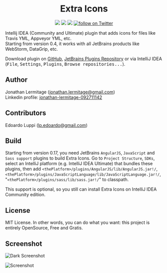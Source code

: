 <h1 align="center">
    Extra Icons
</h1>

<p align="center">
    <a href="https://plugins.jetbrains.com/plugin/11058-extra-icons"><img src="https://img.shields.io/jetbrains/plugin/v/11058-extra-icons.svg"/></a>
    <a href="https://plugins.jetbrains.com/plugin/11058-extra-icons"><img src="https://img.shields.io/jetbrains/plugin/d/11058-extra-icons.svg"/></a>
    <a href="https://github.com/jonathanlermitage/intellij-extra-icons-plugin/blob/master/LICENSE.txt"><img src="https://img.shields.io/github/license/jonathanlermitage/intellij-extra-icons-plugin.svg"/></a>
    <a href="https://twitter.com/intent/follow?screen_name=JLermitage"><img src="https://img.shields.io/twitter/follow/JLermitage.svg?style=social" alt="follow on Twitter"></a>
</p>

Intellij IDEA (Community and Ultimate) plugin that adds icons for files like Travis YML, Appveyor YML, etc.  
Starting from version 0.4, it works with all JetBrains products like WebStorm, DataGrip, etc.

Download plugin on [GitHub](https://github.com/jonathanlermitage/intellij-extra-icons-plugin/releases), [JetBrains Plugins Repository](https://plugins.jetbrains.com/plugin/11058-extra-icons) or via IntelliJ IDEA (<kbd>File</kbd>, <kbd>Settings</kbd>, <kbd>Plugins</kbd>, <kbd>Browse repositories...</kbd>).

## Author

Jonathan Lermitage (<jonathan.lermitage@gmail.com>)  
Linkedin profile: [jonathan-lermitage-092711142](https://www.linkedin.com/in/jonathan-lermitage-092711142/)

## Contributors
Edoardo Luppi (<lp.edoardo@gmail.com>)

## Build

Starting from version 0.17, you need JetBrains `AngularJS`, `JavaScript` and `Sass support` plugins to build Extra Icons. Go to `Project Structure`, `SDKs`, select an IntelliJ platform (e.g. IntelliJ IDEA Ultimate) that bundles these plugins, then add `<thePlatform>/plugins/AngularJS/lib/AngularJS.jar!/`, `<thePlatform>/plugins/JavaScriptLanguage/lib/JavaScriptLanguage.jar!/`, "`<thePlatform>/plugins/sass/lib/sass.jar!/`" to classpath.

This support is optional, so you still can install Extra Icons on IntelliJ IDEA Community edition.

## License

MIT License. In other words, you can do what you want: this project is entirely OpenSource, Free and Gratis.

## Screenshot

![Dark Screenshot](https://raw.githubusercontent.com/jonathanlermitage/intellij-extra-icons-plugin/master/misc/screenshots/intellijidea-ce_dark.png)

![Screenshot](https://raw.githubusercontent.com/jonathanlermitage/intellij-extra-icons-plugin/master/misc/screenshots/intellijidea-ce.png)
